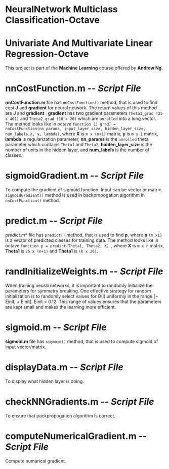 # NeuralNetwork Multiclass Classification-Octave
# Univariate And Multivariate Linear Regression-Octave
This project is part of the **Machine Learning** course offered by **Andrew Ng**.
# nnCostFunction.m -- *Script File*
**nnCostFunction.m** file has `nnCostFunction()` method, that is used to find cost **J** and **gradient** for neural network. The return values of this method are **J**  and **gradient** . **gradient** has two gradient parameters `Theta1_grad (25 x 401)` and  `Theta2_grad (10 x 26)` which are `unrolled` into a long vector. The method looks like in octave `function [J grad] = nnCostFunction(nn_params, input_layer_size, hidden_layer_size, num_labels,X, y, lambda)`, where **X** is `m x (n+1)` matrix, **y** is `m x 1` matrix, **lambda** is regularization parameter, **nn_params** is the `unrolled` theta parameter which contains `Theta1` and `Theta2`, **hidden_layer_size** is the number of units in the hidden layer, and **num_labels** is the number of classes.
# sigmoidGradient.m -- *Script File*
To compute the gradient of sigmoid function. Input can be vector or matrix. `sigmoidGradient()` method is used in backpropogation algorithm in `nnCostFunction()` method.
# predict.m -- *Script File*
*predict.m** file has `predict()` method, that is used to find **p**, where **p** `(m x1)` is a vector of predicted classes for training data. The method looks like in octave `function p = predict(Theta1, Theta2, X) `, where **X** is `m x n` matrix, **Theta1** is `25 x (n+1)`  and **Theta1** is `(k x 26)`.
# randInitializeWeights.m -- *Script File*
When training neural networks, it is important to randomly initialize the parameters for symmetry breaking. One effective strategy for random initialization is to randomly select values for Θ(l) uniformly in the range [− Einit, + Einit]. Einit = 0.12. This range of values ensures that the parameters are kept small and makes the learning more efficient.
# sigmoid.m -- *Script File*
**sigmoid.m** file has `sigmoid()` method, that is used to compute sigmoid of input vector/matrix.
# displayData.m -- *Script File*
To display what hidden layer is doing.
# checkNNGradients.m -- *Script File*
To ensure that packpropogation algorithm is correct.
# computeNumericalGradient.m -- *Script File*
Compute numarical gradient.


